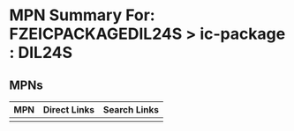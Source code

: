 



# MPN Summary For: FZEICPACKAGEDIL24S > ic-package : DIL24S

## MPNs
  

|MPN|Direct Links|Search Links|
| :--- | :--- | :--- |
||||
